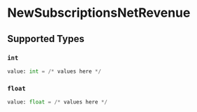 # NewSubscriptionsNetRevenue


## Supported Types

### `int`

```python
value: int = /* values here */
```

### `float`

```python
value: float = /* values here */
```

